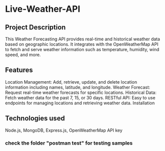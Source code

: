 ﻿# Live-Weather-API

## Project Description
This Weather Forecasting API provides real-time and historical weather data based on geographic locations. It integrates with the OpenWeatherMap API to fetch and serve weather information such as temperature, humidity, wind speed, and more.

## Features
Location Management: Add, retrieve, update, and delete location information including names, latitude, and longitude.
Weather Forecast: Request real-time weather forecasts for specific locations.
Historical Data: Fetch weather data for the past 7, 15, or 30 days.
RESTful API: Easy to use endpoints for managing locations and retrieving weather data.
Installation

## Technologies used
Node.js,
MongoDB,
Express.js,
OpenWeatherMap API key

### check the folder "postman test" for testing samples
